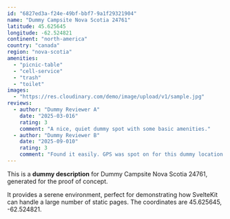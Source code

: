 ```yaml
---
id: "6827ed3a-f24e-49bf-bbf7-9a1f29321904"
name: "Dummy Campsite Nova Scotia 24761"
latitude: 45.625645
longitude: -62.524821
continent: "north-america"
country: "canada"
region: "nova-scotia"
amenities:
  - "picnic-table"
  - "cell-service"
  - "trash"
  - "toilet"
images:
  - "https://res.cloudinary.com/demo/image/upload/v1/sample.jpg"
reviews:
  - author: "Dummy Reviewer A"
    date: "2025-03-016"
    rating: 3
    comment: "A nice, quiet dummy spot with some basic amenities."
  - author: "Dummy Reviewer B"
    date: "2025-09-010"
    rating: 3
    comment: "Found it easily. GPS was spot on for this dummy location."
---
```


This is a **dummy description** for Dummy Campsite Nova Scotia 24761, generated for the proof of concept.

It provides a serene environment, perfect for demonstrating how SvelteKit can handle a large number of static pages. The coordinates are 45.625645, -62.524821.
